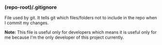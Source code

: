 ### (repo-root)/.gitignore

File used by git. It tells git which files/folders not to include in the repo when I commit my changes.

**Note:** This file is useful only for developers which means it is useful only for me because I'm the only developer of this project currently.